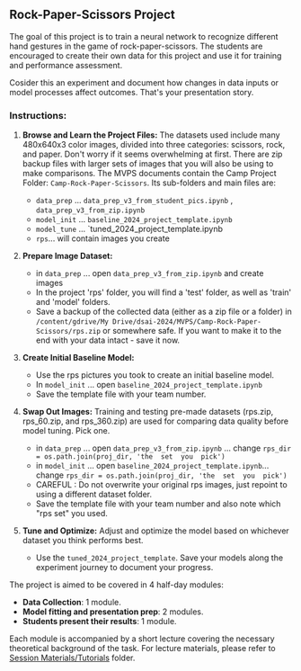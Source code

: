 ## Rock-Paper-Scissors Project

The goal of this project is to train a neural network to recognize different hand gestures in the game of rock-paper-scissors. The students are encouraged to create their own data for this project and use it for training and performance assessment.

Cosider this  an experiment   and  document how changes in data inputs or model processes affect outcomes. That's your presentation story.

### Instructions:

1. **Browse and Learn the Project Files:**
The datasets  used include many 480x640x3 color images, divided into three categories: scissors, rock, and paper. Don't worry if it seems overwhelming at first. There are zip backup files with larger sets of images that you will also be using to make comparisons. The MVPS documents contain the Camp Project Folder: `Camp-Rock-Paper-Scissors`. Its sub-folders and main files are:
    - `data_prep` ... `data_prep_v3_from_student_pics.ipynb`  , `data_prep_v3_from_zip.ipynb`  
    - `model_init` ... `baseline_2024_project_template.ipynb`
    - `model_tune` ... `tuned_2024_project_template.ipynb
    - `rps`... will contain images you create

2. **Prepare Image Dataset:**
    - in `data_prep` ... open `data_prep_v3_from_zip.ipynb` and create images
    - In the project 'rps' folder, you will find a 'test' folder, as well as 'train' and 'model' folders. 
    - Save a backup of the collected data (either as a zip file or a folder) in `/content/gdrive/My Drive/dsai-2024/MVPS/Camp-Rock-Paper-Scissors/rps.zip`  or somewhere safe. If you want  to make it  to the end  with your  data  intact - save it  now.

3. **Create Initial Baseline Model:**
    - Use the rps pictures you took to create an initial baseline model.     
    - In `model_init` ... open `baseline_2024_project_template.ipynb`
    - Save the template file with your team number.

4. **Swap Out Images:**
Training and testing pre-made datasets (rps.zip, rps_60.zip, and rps_360.zip) are used for comparing data quality before model tuning. Pick one.
    
    - in `data_prep` ... open `data_prep_v3_from_zip.ipynb` ... change `rps_dir = os.path.join(proj_dir, 'the  set  you  pick')`
    - in `model_init` ... open `baseline_2024_project_template.ipynb`... change `rps_dir = os.path.join(proj_dir, 'the  set  you  pick')`
    - CAREFUL :  Do not overwrite  your original rps images, just repoint to using a different dataset folder.
    - Save the template file with your team number and also note which "rps set" you used.


5. **Tune and Optimize:**
Adjust and optimize the model based on whichever dataset you think performs best. 
    - Use the `tuned_2024_project_template`. Save your models along the experiment journey  to document your progress.

The project is aimed to be covered in 4 half-day modules:
- **Data Collection**: 1 module.
- **Model fitting and presentation prep**: 2 modules.
- **Students present their results**: 1 module.

Each module is accompanied by a short lecture covering the necessary theoretical background of the task. For lecture materials, please refer to [Session Materials/Tutorials](https://github.com/RudyMartin/dsai-2024/tree/main/MVPS/Session-Materials/Tutorials) folder.

